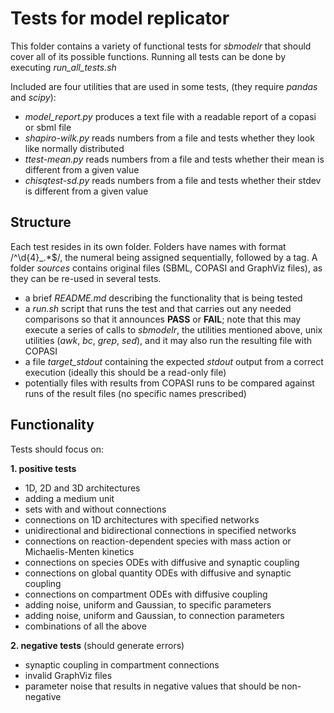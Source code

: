 # Tests for model replicator

This folder contains a variety of functional tests for *sbmodelr* that should cover all of its possible functions. Running all tests can be done by executing *run_all_tests.sh*

Included are four utilities that are used in some tests, (they require *pandas* and *scipy*):
 - *model_report.py* produces a text file with a readable report of a copasi or sbml file
 - *shapiro-wilk.py* reads numbers from a file and tests whether they look like normally distributed 
 - *ttest-mean.py* reads numbers from a file and tests whether their mean is different from a given value
 - *chisqtest-sd.py* reads numbers from a file and tests whether their stdev is different from a given value
 
## Structure

Each test resides in its own folder. Folders have names with format /^\d{4}_.*$/, the numeral being assigned sequentially, followed by a tag. A folder *sources* contains original files (SBML, COPASI and GraphViz files), as they can be re-used in several tests.
 - a brief *README.md* describing the functionality that is being tested
 - a *run.sh* script that runs the test and that carries out any needed comparisons so that it announces **PASS** or **FAIL**; note that this may execute a series of calls to *sbmodelr*, the utilities mentioned above, unix utilities (*awk*, *bc*, *grep*, *sed*), and it may also run the resulting file with COPASI
 - a file *target_stdout* containing the expected *stdout* output from a correct execution (ideally this should be a read-only file)
 - potentially files with results from COPASI runs to be compared against runs of the result files (no specific names prescribed)

## Functionality

Tests should focus on:

 **1. positive tests**

 - 1D, 2D and 3D architectures
 - adding a medium unit
 - sets with and without connections
 - connections on 1D architectures with specified networks
 - unidirectional and bidirectional connections in specified networks
 - connections on reaction-dependent species with mass action or Michaelis-Menten kinetics
 - connections on species ODEs with diffusive and synaptic coupling
 - connections on global quantity ODEs with diffusive and synaptic coupling
 - connections on compartment ODEs with diffusive coupling
 - adding noise, uniform and Gaussian, to specific parameters
 - adding noise, uniform and Gaussian, to connection parameters
 - combinations of all the above

 **2. negative tests** (should generate errors)

 - synaptic coupling in compartment connections
 - invalid GraphViz files
 - parameter noise that results in negative values that should be non-negative
